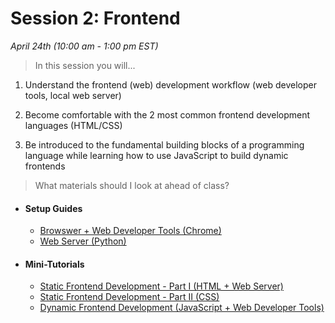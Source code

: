 # Session 2: Frontend
*April 24th (10:00 am - 1:00 pm EST)*

> In this session you will... 

1) Understand the frontend (web) development workflow (web developer tools, local web server)

2) Become comfortable with the 2 most common frontend development languages (HTML/CSS)

3) Be introduced to the fundamental building blocks of a programming language while learning how to use JavaScript to build dynamic frontends


> What materials should I look at ahead of class?

- #### Setup Guides 
	* [Browswer + Web Developer Tools (Chrome)](https://support.google.com/chrome/answer/95346?co=GENIE.Platform%3DDesktop&hl=en)
	* [Web Server (Python)](/session2/setup_python.md)

- #### Mini-Tutorials
	* [Static Frontend Development - Part I (HTML + Web Server)](/session2/tutorial_html_webserver.md)
	* [Static Frontend Development - Part II (CSS)](/session2/tutorial_css.md)
	* [Dynamic Frontend Development (JavaScript + Web Developer Tools)](/session2/tutorial_js_webdeveloper.md)


